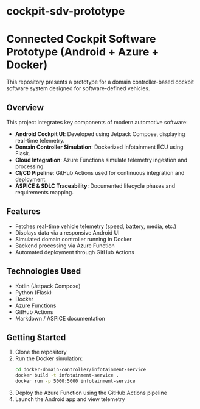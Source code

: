 # cockpit-sdv-prototype
 
# Connected Cockpit Software Prototype (Android + Azure + Docker)

This repository presents a prototype for a domain controller-based cockpit software system designed for software-defined vehicles.

## Overview

This project integrates key components of modern automotive software:

- **Android Cockpit UI**: Developed using Jetpack Compose, displaying real-time telemetry.
- **Domain Controller Simulation**: Dockerized infotainment ECU using Flask.
- **Cloud Integration**: Azure Functions simulate telemetry ingestion and processing.
- **CI/CD Pipeline**: GitHub Actions used for continuous integration and deployment.
- **ASPICE & SDLC Traceability**: Documented lifecycle phases and requirements mapping.


## Features

- Fetches real-time vehicle telemetry (speed, battery, media, etc.)
- Displays data via a responsive Android UI
- Simulated domain controller running in Docker
- Backend processing via Azure Function
- Automated deployment through GitHub Actions

## Technologies Used

- Kotlin (Jetpack Compose)
- Python (Flask)
- Docker
- Azure Functions
- GitHub Actions
- Markdown / ASPICE documentation

## Getting Started

1. Clone the repository
2. Run the Docker simulation:
   ```bash
   cd docker-domain-controller/infotainment-service
   docker build -t infotainment-service .
   docker run -p 5000:5000 infotainment-service
   ```
3. Deploy the Azure Function using the GitHub Actions pipeline
4. Launch the Android app and view telemetry

